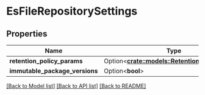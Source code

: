 # EsFileRepositorySettings

## Properties

Name | Type | Description | Notes
------------ | ------------- | ------------- | -------------
**retention_policy_params** | Option<[**crate::models::RetentionPolicyParams**](RetentionPolicyParams.md)> |  | [optional]
**immutable_package_versions** | Option<**bool**> |  | [optional]

[[Back to Model list]](../README.md#documentation-for-models) [[Back to API list]](../README.md#documentation-for-api-endpoints) [[Back to README]](../README.md)


